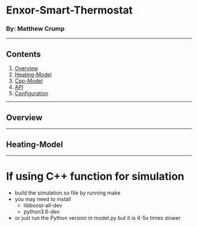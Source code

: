# Enxor-Smart-Thermostat
### By: Matthew Crump
---
## Contents
1. [Overview](#overview)
2. [Heating-Model](#heating-model)
3. [Cpp-Model](#cpp-model)
4. [API](#api)
5. [Configuration](#configuration)
---
## Overview

---
## Heating-Model


---
# If using C++ function for simulation
  * build the simulation.so file by running make
  * you may need to install 
    * libboost-all-dev
	* python3.6-dev
  * or just run the Python version in model.py but it is 4-5x times slower